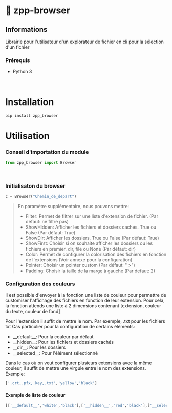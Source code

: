 # :open_file_folder: zpp-browser
## Informations
Librairie pour l'utilisateur d'un explorateur de fichier en cli pour la sélection d'un fichier

### Prérequis
- Python 3
<br>

# Installation
```console
pip install zpp_browser
```

# Utilisation
### Conseil d'importation du module
```python
from zpp_browser import Browser
```

<br>

### Initialisaton du browser
```python
c = Browser("Chemin_de_depart")
```
>En paramètre supplémentaire, nous pouvons mettre:<br/>
>- Filter: Permet de filtrer sur une liste d'extension de fichier. (Par défaut: ne filtre pas)
>- ShowHidden: Afficher les fichiers et dossiers cachés. True ou False  (Par défaut: True)
>- ShowDir: Afficher les dossiers. True ou False  (Par défaut: True)
>- ShowFirst: Choisir si on souhaite afficher les dossiers ou les fichiers en premier. dir, file ou None (Par défaut: dir)
>- Color: Permet de configurer la colorisation des fichiers en fonction de l'extensions (Voir annexe pour la configuration)
>- Pointer: Choisir un pointer custom (Par défaut: " >")
>- Padding: Choisir la taille de la marge à gauche (Par defaut: 2)

### Configuration des couleurs

Il est possible d'envoyer à la fonction une liste de couleur pour permettre de customiser l'affichage des fichiers en fonction de leur extension.
Pour cela, la fonction attends une liste à 2 dimensions contenant [extension, couleur du texte, couleur de fond]
<br>

Pour l'extension il suffit de mettre le nom. 
Par exemple, .txt pour les fichiers txt
Cas particulier pour la configuration de certains éléments:
- \_\_default__: Pour la couleur par défaut
- \_\_hidden__: Pour les fichiers et dossiers cachés
- \_\_dir__: Pour les dossiers
- \_\_selected__: Pour l'élément sélectionné

Dans le cas où on veut configurer plusieurs extensions avec la même couleur, il suffit de mettre une virgule entre le nom des extensions.
Exemple:
```python
['.crt,.pfx,.key,.txt','yellow','black']
```

#### Exemple de liste de couleur
```python
[['__default__','white','black'],['__hidden__','red','black'],['__selected__','red','black'],['__dir__','green','black'],['.crt,.pfx,.key,.txt','yellow','black']]
```